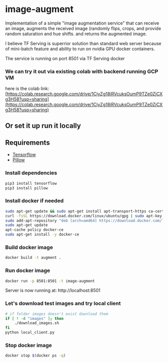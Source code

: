 # image-augment

Implementation of a simple "image augmentation service" that can receive an image,
augments the received image (randomly flips, crops, and provide random saturation and hue shifts.
and returns the augmented image.

I believe TF Serving is superrior solution than standard web server because of mini-batch feature and ability to run on nvidia GPU docker containers.

The service is running on port 8501 via TF Serving docker
### We can try it out via existing colab with backend running GCP VM
here is the colab link:
[https://colab.research.google.com/drive/1CiyZg18iRVcuksOumP9TZe0ZjCXg3H58?usp=sharing](https://colab.research.google.com/drive/1CiyZg18iRVcuksOumP9TZe0ZjCXg3H58?usp=sharing)

## Or set it up run it locally

## Requirements

- [Tensorflow](https://www.tensorflow.org)
- [Pillow](https://pillow.readthedocs.io/en/stable/installation.html)

### Install dependencies

```bash
pip3 install tensorflow
pip3 install pillow
```
### Install docker if needed

```bash
sudo apt-get update && sudo apt-get install apt-transport-https ca-certificates curl software-properties-common
curl -fsSL https://download.docker.com/linux/ubuntu/gpg | sudo apt-key add -
sudo add-apt-repository "deb [arch=amd64] https://download.docker.com/linux/ubuntu $(lsb_release -cs) stable"
sudo apt-get update
apt-cache policy docker-ce
sudo apt-get install -y docker-ce
```

### Build docker image

```bash
docker build -t augment .
```

### Run docker image

```bash
docker run -p 8501:8501 -t image-augment
```
Server is now running at: http://localhost:8501

### Let's download test images and try local client

```bash
# if folder images doesn't exist download them
if [ ! -d "images" ]; then
    ./download_images.sh
fi
python local_client.py
```


### Stop docker image

```bash
docker stop $(docker ps -q)
```
